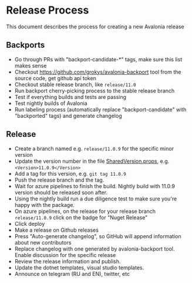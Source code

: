 # Release Process

This document describes the process for creating a new Avalonia release

## Backports

- Go through PRs with "backport-candidate-*" tags, make sure this list makes sense
- Checkout https://github.com/grokys/avalonia-backport tool from the source code, get github api token
- Checkout stable release branch, like `release/11.0`
- Run backport cherry-picking process to the stable release branch
- Test if everything builds and tests are passing
- Test nightly builds of Avalonia
- Run labeling process (automatically replace "backport-candidate" with "backported" tags) and generate changelog

## Release

- Create a branch named e.g. `release/11.0.9` for the specific minor version
- Update the version number in the file [SharedVersion.props](../build/SharedVersion.props), e.g. `<Version>11.0.9</Version>`
- Add a tag for this version, e.g. `git tag 11.0.9`
- Push the release branch and the tag.
- Wait for azure pipelines to finish the build. Nightly build with 11.0.9 version should be released soon after.
- Using the nightly build run a due diligence test to make sure you're happy with the package.
- On azure pipelines, on the release for your release branch `release/11.0.9` click on the badge for "Nuget Release"
- Click deploy
- Make a release on Github releases
- Press "Auto-generate changelog", so GitHub will append information about new contributors
- Replace changelog with one generated by avalonia-backport tool. Enable discussion for the specific release
- Review the release information and publish.
- Update the dotnet templates, visual studio templates.
- Announce on telegram (RU and EN), twitter, etc